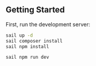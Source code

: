 ## Getting Started

First, run the development server:

```bash
sail up -d
sail composer install
sail npm install

sail npm run dev
```
